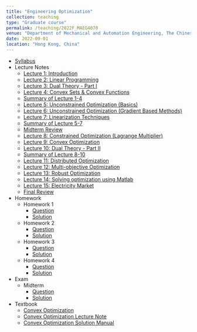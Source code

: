 ```yaml
---
title: "Engineering Optimization"
collection: teaching
type: "Graduate course"
permalink: /teaching/2022F_MAEG4070
venue: "Department of Mechanical and Automation Engineering, The Chinese University of Hong Kong"
date: 2022-09-01
location: "Hong Kong, China"
---
```


* [Syllabus](http://Liuchao-JIN.github.io/files/Teaching/2022F_MAEG4070.pdf)
* Lecture Notes
  * [Lecture 1: Introduction](http://Liuchao-JIN.github.io/files/Course_Materials/Graduate_Course/MAEG4070/Lecture_1.pdf)
  * [Lecture 2: Linear Programming](http://Liuchao-JIN.github.io/files/Course_Materials/Graduate_Course/MAEG4070/Lecture_2.pdf)
  * [Lecture 3: Dual Theory - Part I](http://Liuchao-JIN.github.io/files/Course_Materials/Graduate_Course/MAEG4070/Lecture_3.pdf)
  * [Lecture 4: Convex Sets & Convex Functions](http://Liuchao-JIN.github.io/files/Course_Materials/Graduate_Course/MAEG4070/Lecture_4.pdf)
  * [Summary of Lecture 1-4](http://Liuchao-JIN.github.io/files/Course_Materials/Graduate_Course/MAEG4070/Summary1_4.pdf)
  * [Lecture 5: Unconstrained Optimization (Basics)](http://Liuchao-JIN.github.io/files/Course_Materials/Graduate_Course/MAEG4070/Lecture_5.pdf)
  * [Lecture 6: Unconstrained Optimization (Gradient Based Methods)](http://Liuchao-JIN.github.io/files/Course_Materials/Graduate_Course/MAEG4070/Lecture_6.pdf)
  * [Lecture 7: Linearization Techniques](http://Liuchao-JIN.github.io/files/Course_Materials/Graduate_Course/MAEG4070/Lecture_7.pdf)
  * [Summary of Lecture 5-7](http://Liuchao-JIN.github.io/files/Course_Materials/Graduate_Course/MAEG4070/Summary5_7.pdf)
  * [Midterm Review](http://Liuchao-JIN.github.io/files/Course_Materials/Graduate_Course/MAEG4070/Midterm_Review.pdf)
  * [Lecture 8: Constrained Optimization (Lagrange Multiplier)](http://Liuchao-JIN.github.io/files/Course_Materials/Graduate_Course/MAEG4070/Lecture_8.pdf)
  * [Lecture 9: Convex Optimization](http://Liuchao-JIN.github.io/files/Course_Materials/Graduate_Course/MAEG4070/Lecture_9.pdf)
  * [Lecture 10: Dual Theory - Part II](http://Liuchao-JIN.github.io/files/Course_Materials/Graduate_Course/MAEG4070/Lecture_10.pdf)
  * [Summary of Lecture 8-10](http://Liuchao-JIN.github.io/files/Course_Materials/Graduate_Course/MAEG4070/Summary8_10.pdf)
  * [Lecture 11: Distributed Optimization](http://Liuchao-JIN.github.io/files/Course_Materials/Graduate_Course/MAEG4070/Lecture_11.pdf)
  * [Lecture 12: Multi-objective Optimization](http://Liuchao-JIN.github.io/files/Course_Materials/Graduate_Course/MAEG4070/Lecture_12.pdf)
  * [Lecture 13: Robust Optimization](http://Liuchao-JIN.github.io/files/Course_Materials/Graduate_Course/MAEG4070/Lecture_13.pdf)
  * [Lecture 14: Solving optimization using Matlab](http://Liuchao-JIN.github.io/files/Course_Materials/Graduate_Course/MAEG4070/Lecture_14.pdf)
  * [Lecture 15: Electricity Market](http://Liuchao-JIN.github.io/files/Course_Materials/Graduate_Course/MAEG4070/Lecture_15.pdf)
  * [Final Review](http://Liuchao-JIN.github.io/files/Course_Materials/Graduate_Course/MAEG4070/Final_Review.pdf)
* Homework
  * Homework 1
    * [Question](http://Liuchao-JIN.github.io/files/Course_Materials/Graduate_Course/MAEG4070/Homework_1.pdf)
    * [Solution](http://Liuchao-JIN.github.io/files/Course_Materials/Graduate_Course/MAEG4070/Homework_Solution_1.pdf)
  * Homework 2
    * [Question](http://Liuchao-JIN.github.io/files/Course_Materials/Graduate_Course/MAEG4070/Homework_2.pdf)
    * [Solution](http://Liuchao-JIN.github.io/files/Course_Materials/Graduate_Course/MAEG4070/Homework_Solution_2.pdf)
  * Homework 3
    * [Question](http://Liuchao-JIN.github.io/files/Course_Materials/Graduate_Course/MAEG4070/Homework_3.pdf)
    * [Solution](http://Liuchao-JIN.github.io/files/Course_Materials/Graduate_Course/MAEG4070/Homework_Solution_3.pdf)
  * Homework 4
    * [Question](http://Liuchao-JIN.github.io/files/Course_Materials/Graduate_Course/MAEG4070/Homework_4.pdf)
    * [Solution](http://Liuchao-JIN.github.io/files/Course_Materials/Graduate_Course/MAEG4070/Homework_Solution_4.pdf)
* Exam
  * Midterm
    * [Question](http://Liuchao-JIN.github.io/files/Course_Materials/Graduate_Course/MAEG4070/Midterm_exam.pdf)
    * [Solution](http://Liuchao-JIN.github.io/files/Course_Materials/Graduate_Course/MAEG4070/Midterm_exam_solution.pdf)
* Textbook
  * [Convex Optimization](http://Liuchao-JIN.github.io/files/Course_Materials/Graduate_Course/MAEG4070/Boyd_2004_Convex_Optimization.pdf)
  * [Convex Optimization Lecture Note](http://Liuchao-JIN.github.io/files/Course_Materials/Graduate_Course/MAEG4070/Boyd_2004_Convex_Optimization_Lecture_Note.pdf)
  * [Convex Optimization Solution Manual](http://Liuchao-JIN.github.io/files/Course_Materials/Graduate_Course/MAEG4070/Boyd_2004_Convex_Optimization_Solution.pdf)
